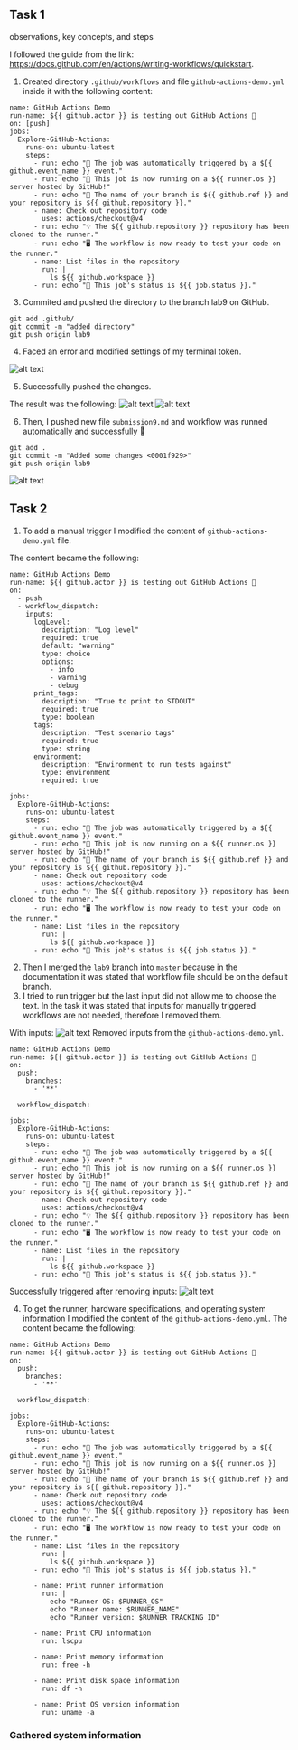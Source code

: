 ## Task 1

observations, key concepts, and steps

I followed the guide from the link: https://docs.github.com/en/actions/writing-workflows/quickstart.

1. Created directory `.github/workflows` and file `github-actions-demo.yml` inside it with the following content:

```
name: GitHub Actions Demo
run-name: ${{ github.actor }} is testing out GitHub Actions 🚀
on: [push]
jobs:
  Explore-GitHub-Actions:
    runs-on: ubuntu-latest
    steps:
      - run: echo "🎉 The job was automatically triggered by a ${{ github.event_name }} event."
      - run: echo "🐧 This job is now running on a ${{ runner.os }} server hosted by GitHub!"
      - run: echo "🔎 The name of your branch is ${{ github.ref }} and your repository is ${{ github.repository }}."
      - name: Check out repository code
        uses: actions/checkout@v4
      - run: echo "💡 The ${{ github.repository }} repository has been cloned to the runner."
      - run: echo "🖥️ The workflow is now ready to test your code on the runner."
      - name: List files in the repository
        run: |
          ls ${{ github.workspace }}
      - run: echo "🍏 This job's status is ${{ job.status }}."

```

3. Commited and pushed the directory to the branch lab9 on GitHub.

```
git add .github/
git commit -m "added directory"
git push origin lab9
```

4. Faced an error and modified settings of my terminal token.

![alt text](./token_error.png)

5. Successfully pushed the changes.

The result was the following:
![alt text](./first_workflow.png)
![alt text](./first_workflow_results.png)

6. Then, I pushed new file `submission9.md` and workflow was runned automatically and successfully 🥳

```
git add .
git commit -m "Added some changes <0001f929>"
git push origin lab9
```

![alt text](./second_workflow.png)

## Task 2

1. To add a manual trigger I modified the content of `github-actions-demo.yml` file.

The content became the following:

```
name: GitHub Actions Demo
run-name: ${{ github.actor }} is testing out GitHub Actions 🚀
on:
  - push
  - workflow_dispatch:
    inputs:
      logLevel:
        description: "Log level"
        required: true
        default: "warning"
        type: choice
        options:
          - info
          - warning
          - debug
      print_tags:
        description: "True to print to STDOUT"
        required: true
        type: boolean
      tags:
        description: "Test scenario tags"
        required: true
        type: string
      environment:
        description: "Environment to run tests against"
        type: environment
        required: true

jobs:
  Explore-GitHub-Actions:
    runs-on: ubuntu-latest
    steps:
      - run: echo "🎉 The job was automatically triggered by a ${{ github.event_name }} event."
      - run: echo "🐧 This job is now running on a ${{ runner.os }} server hosted by GitHub!"
      - run: echo "🔎 The name of your branch is ${{ github.ref }} and your repository is ${{ github.repository }}."
      - name: Check out repository code
        uses: actions/checkout@v4
      - run: echo "💡 The ${{ github.repository }} repository has been cloned to the runner."
      - run: echo "🖥️ The workflow is now ready to test your code on the runner."
      - name: List files in the repository
        run: |
          ls ${{ github.workspace }}
      - run: echo "🍏 This job's status is ${{ job.status }}."
```

2. Then I merged the `lab9` branch into `master` because in the documentation it was stated that workflow file should be on the default branch.
3. I tried to run trigger but the last input did not allow me to choose the text. In the task it was stated that inputs for manually triggered workflows are not needed, therefore I removed them.

With inputs:
![alt text](./manual_trigger_inputs.png)
Removed inputs from the `github-actions-demo.yml`.

```
name: GitHub Actions Demo
run-name: ${{ github.actor }} is testing out GitHub Actions 🚀
on:
  push:
    branches:
      - '**'

  workflow_dispatch:

jobs:
  Explore-GitHub-Actions:
    runs-on: ubuntu-latest
    steps:
      - run: echo "🎉 The job was automatically triggered by a ${{ github.event_name }} event."
      - run: echo "🐧 This job is now running on a ${{ runner.os }} server hosted by GitHub!"
      - run: echo "🔎 The name of your branch is ${{ github.ref }} and your repository is ${{ github.repository }}."
      - name: Check out repository code
        uses: actions/checkout@v4
      - run: echo "💡 The ${{ github.repository }} repository has been cloned to the runner."
      - run: echo "🖥️ The workflow is now ready to test your code on the runner."
      - name: List files in the repository
        run: |
          ls ${{ github.workspace }}
      - run: echo "🍏 This job's status is ${{ job.status }}."
```

Successfully triggered after removing inputs:
![alt text](./triggered_workflow.png)

4. To get the runner, hardware specifications, and operating system information I modified the content of the `github-actions-demo.yml`.
   The content became the following:

```
name: GitHub Actions Demo
run-name: ${{ github.actor }} is testing out GitHub Actions 🚀
on:
  push:
    branches:
      - '**'

  workflow_dispatch:

jobs:
  Explore-GitHub-Actions:
    runs-on: ubuntu-latest
    steps:
      - run: echo "🎉 The job was automatically triggered by a ${{ github.event_name }} event."
      - run: echo "🐧 This job is now running on a ${{ runner.os }} server hosted by GitHub!"
      - run: echo "🔎 The name of your branch is ${{ github.ref }} and your repository is ${{ github.repository }}."
      - name: Check out repository code
        uses: actions/checkout@v4
      - run: echo "💡 The ${{ github.repository }} repository has been cloned to the runner."
      - run: echo "🖥️ The workflow is now ready to test your code on the runner."
      - name: List files in the repository
        run: |
          ls ${{ github.workspace }}
      - run: echo "🍏 This job's status is ${{ job.status }}."

      - name: Print runner information
        run: |
          echo "Runner OS: $RUNNER_OS"
          echo "Runner name: $RUNNER_NAME"
          echo "Runner version: $RUNNER_TRACKING_ID"

      - name: Print CPU information
        run: lscpu

      - name: Print memory information
        run: free -h

      - name: Print disk space information
        run: df -h

      - name: Print OS version information
        run: uname -a
```

### Gathered system information
